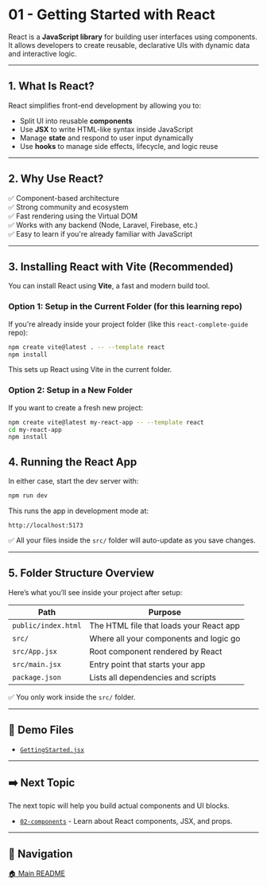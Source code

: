 # 01 - Getting Started with React

React is a **JavaScript library** for building user interfaces using components.  
It allows developers to create reusable, declarative UIs with dynamic data and interactive logic.

---

## 1. What Is React?

React simplifies front-end development by allowing you to:

- Split UI into reusable **components**
- Use **JSX** to write HTML-like syntax inside JavaScript
- Manage **state** and respond to user input dynamically
- Use **hooks** to manage side effects, lifecycle, and logic reuse

---

## 2. Why Use React?

✅ Component-based architecture  
✅ Strong community and ecosystem  
✅ Fast rendering using the Virtual DOM  
✅ Works with any backend (Node, Laravel, Firebase, etc.)  
✅ Easy to learn if you're already familiar with JavaScript

---

## 3. Installing React with Vite (Recommended)

You can install React using **Vite**, a fast and modern build tool.

### Option 1: Setup in the Current Folder (for this learning repo)

If you're already inside your project folder (like this `react-complete-guide` repo):

```bash
npm create vite@latest . -- --template react
npm install
```

This sets up React using Vite in the current folder.

### Option 2: Setup in a New Folder

If you want to create a fresh new project:

```bash
npm create vite@latest my-react-app -- --template react
cd my-react-app
npm install
```

## 4. Running the React App

In either case, start the dev server with:

```bash
npm run dev
```

This runs the app in development mode at:

```arduino
http://localhost:5173
```

✅ All your files inside the `src/` folder will auto-update as you save changes.

---

## 5. Folder Structure Overview

Here’s what you’ll see inside your project after setup:

| Path                | Purpose                                 |
| ------------------- | --------------------------------------- |
| `public/index.html` | The HTML file that loads your React app |
| `src/`              | Where all your components and logic go  |
| `src/App.jsx`       | Root component rendered by React        |
| `src/main.jsx`      | Entry point that starts your app        |
| `package.json`      | Lists all dependencies and scripts      |

✅ You only work inside the `src/` folder.

---

## 📂 Demo Files

- [`GettingStarted.jsx`](./GettingStarted.jsx)

---

## ➡️ Next Topic

The next topic will help you build actual components and UI blocks.

- [`02-components`](../02-components/README.md) - Learn about React components, JSX, and props.

---

## 🔗 Navigation

[🏠 Main README](../README.md)
